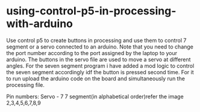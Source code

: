 # using-control-p5-in-processing-with-arduino

Use control p5 to create buttons in processing and use them to control 7 segment or a servo connected to an arduino.
Note that you need to change the port number according to the port assigned by the laptop to your arduino.
The buttons in the servo file are used to move a servo at different angles.
For the seven segment program i have added a mod logic to control the seven segment accordingly idf the button is pressed second time.
For it to run upload the arduino code on the board and simultaneously run the processing file.

Pin numbers:
  Servo - 7
  7 segment(in alphabetical order)refer the image
    2,3,4,5,6,7,8,9
